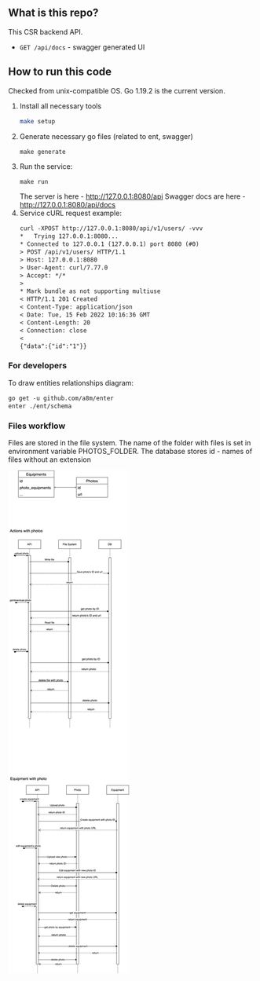 ## What is this repo?
This CSR backend API.
- `GET /api/docs` - swagger generated UI

## How to run this code
Checked from unix-compatible OS.
Go 1.19.2 is the current version.

1. Install all necessary tools
   ```bash
   make setup
   ```
2. Generate necessary go files (related to ent, swagger)
    ```shell
    make generate
    ```
3. Run the service: 
    ```shell
    make run
    ```
   The server is here - http://127.0.0.1:8080/api
   Swagger docs are here - http://127.0.0.1:8080/api/docs
8. Service cURL request example:
   ```shell
   curl -XPOST http://127.0.0.1:8080/api/v1/users/ -vvv
   *   Trying 127.0.0.1:8080...
   * Connected to 127.0.0.1 (127.0.0.1) port 8080 (#0)
   > POST /api/v1/users/ HTTP/1.1
   > Host: 127.0.0.1:8080
   > User-Agent: curl/7.77.0
   > Accept: */*
   > 
   * Mark bundle as not supporting multiuse
   < HTTP/1.1 201 Created
   < Content-Type: application/json
   < Date: Tue, 15 Feb 2022 10:16:36 GMT
   < Content-Length: 20
   < Connection: close
   < 
   {"data":{"id":"1"}}
   ```

### For developers

To draw entities relationships diagram:
```
go get -u github.com/a8m/enter
enter ./ent/schema
```

### Files workflow

Files are stored in the file system. 
The name of the folder with files is set in environment variable PHOTOS_FOLDER. 
The database stores id - names of files without an extension

<img src="images/equipments_photos.png" alt="files workflow diagrams">
